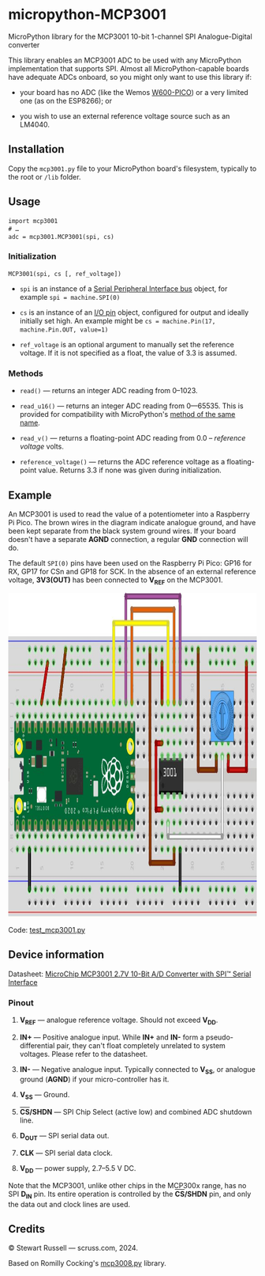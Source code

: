# micropython-MCP3001

MicroPython library for the MCP3001 10-bit 1-channel SPI
Analogue-Digital converter

This library enables an MCP3001 ADC to be used with any MicroPython
implementation that supports SPI. Almost all MicroPython-capable
boards have adequate ADCs onboard, so you might only want to use this
library if:

* your board has no ADC (like the Wemos
  [W600-PICO](https://www.wemos.cc/en/latest/w600/w600_pico.html#w600-pico))
  or a very limited one (as on the ESP8266); or
  
* you wish to use an external reference voltage source such as an
  LM4040.
  
## Installation

Copy the `mcp3001.py` file to your MicroPython board's filesystem,
typically to the root or `/lib` folder.

## Usage

```python3
import mcp3001
# …
adc = mcp3001.MCP3001(spi, cs)
```

### Initialization

```
MCP3001(spi, cs [, ref_voltage])
```

* `spi` is an instance of a [Serial Peripheral Interface
  bus](https://docs.micropython.org/en/latest/library/machine.SPI.html)
  object, for example `spi = machine.SPI(0)`
  
* `cs` is an instance of an [I/O
  pin](https://docs.micropython.org/en/latest/library/machine.Pin.html)
  object, configured for output and ideally initially set high. An
  example might be `cs = machine.Pin(17, machine.Pin.OUT, value=1)`
  
* `ref_voltage` is an optional argument to manually set the
  reference voltage. If it is not specified as a float, the value of
  3.3 is assumed.
  
### Methods

* `read()` — returns an integer ADC reading from 0–1023.

* `read_u16()` — returns an integer ADC reading from 0—65535. This
  is provided for compatibility with MicroPython's
  [method of the same name](https://docs.micropython.org/en/latest/library/machine.ADC.html#machine.ADC.read_u16).
  
* `read_v()` — returns a floating-point ADC reading from
  0.0 – *reference voltage* volts.
  
* `reference_voltage()` — returns the ADC reference voltage as a
  floating-point value. Returns 3.3 if none was given during
  initialization.

## Example

An MCP3001 is used to read the value of a potentiometer into a
Raspberry Pi Pico. The brown wires in the diagram indicate analogue
ground, and have been kept separate from the black system ground
wires. If your board doesn't have a separate **AGND** connection, a
regular **GND** connection will do.

The default `SPI(0)` pins have been used on the Raspberry Pi Pico:
GP16 for RX, GP17 for CSn and GP18 for SCK. In the absence of an
external reference voltage, **3V3(OUT)** has been connected to
**V<sub>REF</sub>** on the MCP3001.

<img src="img/Pico-MCP3001_bb.jpg" width="1112" height="656"
alt="image of an electronics breadboard, with a green Raspberry Pi
Pico board connected to an 8-pin MCP3001 ADC chip, with the output of
a small blue potentiometer being fed into the ADC input" />

Code: [test_mcp3001.py](test_mcp3001.py)

## Device information

Datasheet: [MicroChip MCP3001 2.7V 10-Bit A/D Converter with SPI™
Serial
Interface](https://ww1.microchip.com/downloads/aemDocuments/documents/APID/ProductDocuments/DataSheets/21293C.pdf)

### Pinout

1. **V<sub>REF</sub>** — analogue reference voltage. Should not exceed
   **V<sub>DD</sub>**.

2. **IN+** — Positive analogue input. While **IN+** and **IN-** form a
   pseudo-differential pair, they can't float completely unrelated to
   system voltages. Please refer to the datasheet.

3. **IN-** — Negative analogue input. Typically connected to
   **V<sub>SS</sub>**, or analogue ground (**AGND**) if your
   micro-controller has it.

4. **V<sub>SS</sub>** — Ground.

5. **<span style="text-decoration: overline;">CS</span>/SHDN** — SPI
   Chip Select (active low) and combined ADC shutdown line.

6. **D<sub>OUT</sub>** — SPI serial data out.

7. **CLK** — SPI serial data clock.

8. **V<sub>DD</sub>** — power supply, 2.7–5.5 V DC.

Note that the MCP3001, unlike other chips in the MCP300x range, has no
SPI **D<sub>IN</sub>** pin. Its entire operation is controlled by the
**<span style="text-decoration: overline;">CS</span>/SHDN** pin, and
only the data out and clock lines are used.

## Credits

© Stewart Russell — scruss.com, 2024.

Based on Romilly Cocking's
[mcp3008.py](https://github.com/romilly/pico-code/blob/master/src/pico_code/pico/mcp3008/mcp3008.py)
library.
